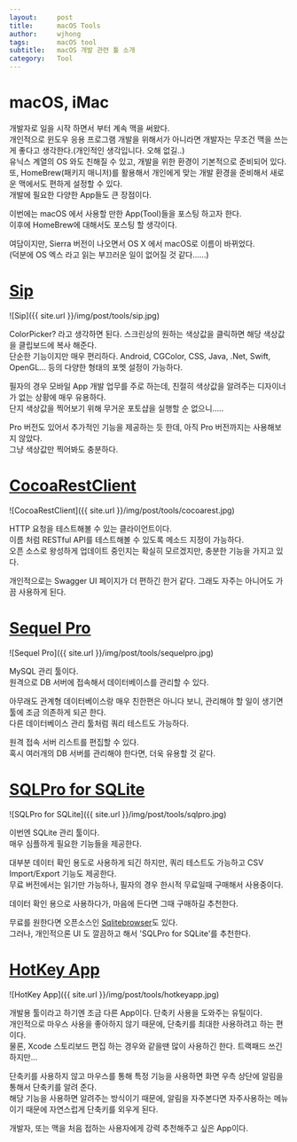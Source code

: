 ```yaml
---
layout:     post
title:      macOS Tools
author:     wjhong
tags:    	macOS tool
subtitle:   macOS 개발 관련 툴 소개
category:   Tool
---
```


# macOS, iMac
개발자로 일을 시작 하면서 부터 계속 맥을 써왔다. <br />
개인적으로 윈도우 응용 프로그램 개발을 위해서가 아니라면 개발자는 무조건 맥을 쓰는게 좋다고 생각한다.(개인적인 생각입니다. 오해 없길..) <br />
유닉스 계열의 OS 와도 친해질 수 있고, 개발을 위한 환경이 기본적으로 준비되어 있다.<br />
또, HomeBrew(패키지 매니저)를 활용해서 개인에게 맞는 개발 환경을 준비해서 새로운 맥에서도 편하게 설정할 수 있다.<br />
개발에 필요한 다양한 App들도 큰 장점이다.

이번에는 macOS 에서 사용할 만한 App(Tool)들을 포스팅 하고자 한다.<br />
이후에 HomeBrew에 대해서도 포스팅 할 생각이다.<br />

여담이지만, Sierra 버전이 나오면서 OS X 에서 macOS로 이름이 바뀌었다.<br />
(덕분에 OS 엑스 라고 읽는 부끄러운 일이 없어질 것 같다......)


# [Sip](https://itunes.apple.com/kr/app/sip/id507257563?mt=12)
![Sip]({{ site.url }}/img/post/tools/sip.jpg)<br />

ColorPicker? 라고 생각하면 된다. 스크린상의 원하는 색상값을 클릭하면 해당 색상값을 클립보드에 복사 해준다.<br />
단순한 기능이지만 매우 편리하다. Android, CGColor, CSS, Java, .Net, Swift, OpenGL... 등의 다양한 형태의 포멧 설정이 가능하다.

필자의 경우 모바일 App 개발 업무를 주로 하는데, 친절히 색상값을 알려주는 디자이너가 없는 상황에 매우 유용하다.<br />
단지 색상값을 찍어보기 위해 무거운 포토샵을 실행할 순 없으니.....

Pro 버전도 있어서 추가적인 기능을 제공하는 듯 한데, 아직 Pro 버전까지는 사용해보지 않았다.<br />
그냥 색상값만 찍어봐도 충분하다.


# [CocoaRestClient](http://mmattozzi.github.io/cocoa-rest-client/)
![CocoaRestClient]({{ site.url }}/img/post/tools/cocoarest.jpg)<br />

HTTP 요청을 테스트해볼 수 있는 클라이언트이다.<br />
이름 처럼 RESTful API를 테스트해볼 수 있도록 메소드 지정이 가능하다.<br />
오픈 소스로 왕성하게 업데이트 중인지는 확실히 모르겠지만, 충분한 기능을 가지고 있다.<br />

개인적으로는 Swagger UI 페이지가 더 편하긴 한거 같다. 그래도 자주는 아니어도 가끔 사용하게 된다.


# [Sequel Pro](https://www.sequelpro.com/)
![Sequel Pro]({{ site.url }}/img/post/tools/sequelpro.jpg)<br />

MySQL 관리 툴이다.<br />
원격으로 DB 서버에 접속해서 데이터베이스를 관리할 수 있다.<br />

아무래도 관계형 데이터베이스랑 매우 친한편은 아니다 보니, 관리해야 할 일이 생기면 툴에 조금 의존하게 되곤 한다.<br />
다른 데이터베이스 관리 툴처럼 쿼리 테스트도 가능하다.

원격 접속 서버 리스트를 편집할 수 있다.<br />
혹시 여러개의 DB 서버를 관리해야 한다면, 더욱 유용할 것 같다.


# [SQLPro for SQLite](https://itunes.apple.com/kr/app/sqlpro-for-sqlite-read-only/id635299994?mt=12)
![SQLPro for SQLite]({{ site.url }}/img/post/tools/sqlpro.jpg)<br />

이번엔 SQLite 관리 툴이다.<br />
매우 심플하게 필요한 기능들을 제공한다.

대부분 데이터 확인 용도로 사용하게 되긴 하지만, 쿼리 테스트도 가능하고 CSV Import/Export 기능도 제공한다.<br />
무료 버전에서는 읽기만 가능하나, 필자의 경우 한시적 무료일때 구매해서 사용중이다.<br />

데이터 확인 용으로 사용하다가, 마음에 든다면 그때 구매하길 추천한다.<br />

무료를 원한다면 오픈소스인 [Sqlitebrowser](http://sqlitebrowser.org/)도 있다.<br />
그러나, 개인적으론 UI 도 깔끔하고 해서 'SQLPro for SQLite'를 추천한다.


# [HotKey App](https://itunes.apple.com/kr/app/hotkey-app/id975890633?mt=12)
![HotKey App]({{ site.url }}/img/post/tools/hotkeyapp.jpg)<br />

개발용 툴이라고 하기엔 조금 다른 App이다. 단축키 사용을 도와주는 유틸이다.<br />
개인적으로 마우스 사용을 좋아하지 않기 때문에, 단축키를 최대한 사용하려고 하는 편이다.<br />
물론, Xcode 스토리보드 편집 하는 경우와 같을땐 많이 사용하긴 한다. 트랙패드 쓰긴 하지만...<br />

단축키를 사용하지 않고 마우스를 통해 특정 기능을 사용하면 화면 우측 상단에 알림을 통해서 단축키를 알려 준다.<br />
해당 기능을 사용하면 알려주는 방식이기 때문에, 알림을 자주본다면 자주사용하는 메뉴이기 때문에 자연스럽게 단축키를 외우게 된다.<br />

개발자, 또는 맥을 처음 접하는 사용자에게 강력 추천해주고 싶은 App이다.
